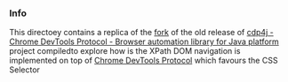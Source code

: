 ### Info 

This directoey contains a replica of the [fork](https://github.com/safrizal/cdp4j) of the old release of [cdp4j - Chrome DevTools Protocol - Browser automation library for Java platform](https://webfolder.io) project compiledto explore how is the XPath DOM navigation is implemented on top of [Chrome DevTools Protocol](https://chromedevtools.github.io/devtools-protocol/) which favours the CSS Selector

